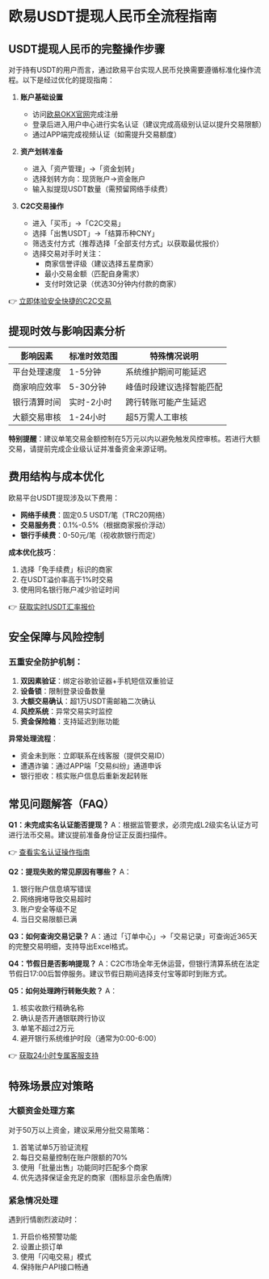 # 欧易USDT提现人民币全流程指南

## USDT提现人民币的完整操作步骤

对于持有USDT的用户而言，通过欧易平台实现人民币兑换需要遵循标准化操作流程。以下是经过优化的提现指南：

1. **账户基础设置**
   - 访问[欧易OKX官网](https://bit.ly/okx_welcome)完成注册
   - 登录后进入用户中心进行实名认证（建议完成高级别认证以提升交易限额）
   - 通过APP端完成视频认证（如需提升交易额度）

2. **资产划转准备**
   - 进入「资产管理」→「资金划转」
   - 选择划转方向：现货账户→资金账户
   - 输入拟提现USDT数量（需预留网络手续费）

3. **C2C交易操作**
   - 进入「买币」→「C2C交易」
   - 选择「出售USDT」→「结算币种CNY」
   - 筛选支付方式（推荐选择「全部支付方式」以获取最优报价）
   - 选择交易对手时关注：
     - 商家信誉评级（建议选择五星商家）
     - 最小交易金额（匹配自身需求）
     - 支付时效记录（优选30分钟内付款的商家）

👉 [立即体验安全快捷的C2C交易](https://bit.ly/okx_welcome)

## 提现时效与影响因素分析

| 影响因素       | 标准时效范围 | 特殊情况说明          |
|----------------|--------------|-----------------------|
| 平台处理速度   | 1-5分钟      | 系统维护期间可能延迟  |
| 商家响应效率   | 5-30分钟     | 峰值时段建议选择智能匹配 |
| 银行清算时间   | 实时-2小时   | 跨行转账可能产生延迟  |
| 大额交易审核   | 1-24小时     | 超5万需人工审核       |

**特别提醒**：建议单笔交易金额控制在5万元以内以避免触发风控审核。若进行大额交易，请提前完成企业级认证并准备资金来源证明。

## 费用结构与成本优化

欧易平台USDT提现涉及以下费用：
- **网络手续费**：固定0.5 USDT/笔（TRC20网络）
- **交易服务费**：0.1%-0.5%（根据商家报价浮动）
- **银行手续费**：0-50元/笔（视收款银行而定）

**成本优化技巧**：
1. 选择「免手续费」标识的商家
2. 在USDT溢价率高于1%时交易
3. 使用同名银行账户减少验证时间

👉 [获取实时USDT汇率报价](https://bit.ly/okx_welcome)

## 安全保障与风险控制

### 五重安全防护机制：
1. **双因素验证**：绑定谷歌验证器+手机短信双重验证
2. **设备锁**：限制登录设备数量
3. **大额交易确认**：超1万USDT需邮箱二次确认
4. **风控系统**：异常交易实时监控
5. **资金保险箱**：支持延迟到账功能

**异常处理流程**：
- 资金未到账：立即联系在线客服（提供交易ID）
- 遭遇诈骗：通过APP端「交易纠纷」通道申诉
- 银行拒收：核实账户信息后重新发起转账

## 常见问题解答（FAQ）

**Q1：未完成实名认证能否提现？**
A：根据监管要求，必须完成L2级实名认证方可进行法币交易。建议提前准备身份证正反面扫描件。

👉 [查看实名认证操作指南](https://bit.ly/okx_welcome)

**Q2：提现失败的常见原因有哪些？**
A：
1. 银行账户信息填写错误
2. 网络拥堵导致交易超时
3. 账户安全等级不足
4. 当日交易限额已满

**Q3：如何查询交易记录？**
A：通过「订单中心」→「交易记录」可查询近365天的完整交易明细，支持导出Excel格式。

**Q4：节假日是否影响提现？**
A：C2C市场全年无休运营，但银行清算系统在法定节假日17:00后暂停服务。建议节假日期间选择支付宝等即时到账方式。

**Q5：如何处理跨行转账失败？**
A：
1. 核实收款行精确名称
2. 确认是否开通银联跨行协议
3. 单笔不超过2万元
4. 避开银行系统维护时段（通常为0:00-6:00）

👉 [获取24小时专属客服支持](https://bit.ly/okx_welcome)

## 特殊场景应对策略

### 大额资金处理方案
对于50万以上资金，建议采用分批交易策略：
1. 首笔试单5万验证流程
2. 每日交易量控制在账户限额的70%
3. 使用「批量出售」功能同时匹配多个商家
4. 优先选择保证金充足的商家（图标显示金色盾牌）

### 紧急情况处理
遇到行情剧烈波动时：
1. 开启价格预警功能
2. 设置止损订单
3. 使用「闪电交易」模式
4. 保持账户API接口畅通
